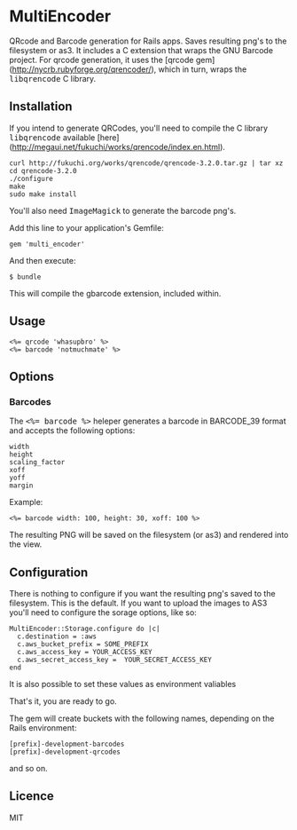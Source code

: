 # MultiEncoder

QRcode and Barcode generation for Rails apps. Saves resulting png's to
the filesystem or as3. It includes a C extension that wraps the GNU
Barcode project. For qrcode generation, it uses the [qrcode gem] (http://nycrb.rubyforge.org/qrencoder/), which
in turn, wraps the <tt>libqrencode</tt> C library.

## Installation

If you intend to generate QRCodes, you'll need to compile the C library <tt>libqrencode</tt> available [here] (http://megaui.net/fukuchi/works/qrencode/index.en.html).

    curl http://fukuchi.org/works/qrencode/qrencode-3.2.0.tar.gz | tar xz
    cd qrencode-3.2.0
    ./configure
    make
    sudo make install

You'll also need <tt>ImageMagick</tt> to generate the barcode png's.

Add this line to your application's Gemfile:

    gem 'multi_encoder'

And then execute:

    $ bundle

This will compile the gbarcode extension, included within.

## Usage

    <%= qrcode 'whasupbro' %>
    <%= barcode 'notmuchmate' %>

## Options

### Barcodes

The <tt><%= barcode %></tt> heleper generates a barcode in BARCODE_39
format and accepts the following options:

    width
    height
    scaling_factor
    xoff
    yoff
    margin
   
Example:

    <%= barcode width: 100, height: 30, xoff: 100 %>

The resulting PNG will be saved on the filesystem (or as3) and rendered
into the view.

## Configuration

There is nothing to configure if you want the resulting png's saved to
the filesystem. This is the default. If you want to upload the images to
AS3 you'll need to configure the sorage options, like so:

    MultiEncoder::Storage.configure do |c|
      c.destination = :aws
      c.aws_bucket_prefix = SOME_PREFIX
      c.aws_access_key = YOUR_ACCESS_KEY
      c.aws_secret_access_key =  YOUR_SECRET_ACCESS_KEY
    end

It is also possible to set these values as environment valiables

That's it, you are ready to go.

The gem will create buckets with the following names, depending on the
Rails environment:

    [prefix]-development-barcodes
    [prefix]-development-qrcodes

and so on.

## Licence

MIT
